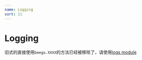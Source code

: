 ```yaml
---
name: Logging
sort: 11
---
```


# Logging

旧式的直接使用`beego.XXXX`的方法已经被移除了，请使用[logs module](/module/logs.md)
